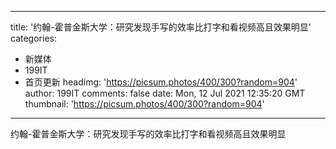 
---
title: '约翰-霍普金斯大学：研究发现手写的效率比打字和看视频高且效果明显'
categories: 
 - 新媒体
 - 199IT
 - 首页更新
headimg: 'https://picsum.photos/400/300?random=904'
author: 199IT
comments: false
date: Mon, 12 Jul 2021 12:35:20 GMT
thumbnail: 'https://picsum.photos/400/300?random=904'
---

<div>   
约翰-霍普金斯大学：研究发现手写的效率比打字和看视频高且效果明显  
</div>
            